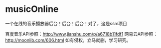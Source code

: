 # musicOnline
一个在线的音乐播放器后台！后台！后台！对了，这是ssm项目

百度音乐API参照：http://www.jianshu.com/p/a6718b11fdf1
网易云API参照：http://moonlib.com/606.html
如有侵权，立马就删，学习研究。
